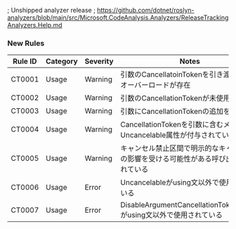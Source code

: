 ﻿; Unshipped analyzer release
; https://github.com/dotnet/roslyn-analyzers/blob/main/src/Microsoft.CodeAnalysis.Analyzers/ReleaseTrackingAnalyzers.Help.md

### New Rules

Rule ID | Category | Severity | Notes
--------|----------|----------|--------------------
CT0001  | Usage    |  Warning | 引数のCancellatoinTokenを引き渡し可能なオーバーロードが存在
CT0002  | Usage    |  Warning | 引数のCancellationTokenが未使用
CT0003  | Usage    |  Warning | 引数にCancellationTokenの追加を推奨
CT0004  | Usage    |  Warning | CancellationTokenを引数に含むメソッドにUncancelable属性が付与されている
CT0005  | Usage    |  Warning | キャンセル禁止区間で明示的なキャンセルの影響を受ける可能性がある呼び出しがされている
CT0006  | Usage    |  Error   | Uncancelableがusing文以外で使用されている
CT0007  | Usage    |  Error   | DisableArgumentCancellationTokenCheckがusing文以外で使用されている
